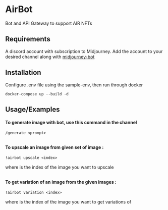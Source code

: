 # AirBot

Bot and API Gateway to support AIR NFTs

## Requirements

A discord account with subscription to Midjourney. Add the account to your desired channel along with [midjourney-bot](https://docs.midjourney.com/docs/invite-the-bot)

## Installation

Configure .env file using the sample-env, then run through docker

```
docker-compose up --build -d
```

## Usage/Examples

#### To generate image with bot, use this command in the channel

```
/generate <prompt>
```

##

#### To upscale an image from given set of image :

```
!airbot upscale <index>
```

where <index> is the index of the image you want to upscale

##

#### To get variation of an image from the given images :

```
!airbot variation <index>
```

where <index> is the index of the image you want to get variations of
